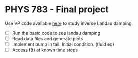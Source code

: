 # PHYS 783 - Final project

Use VP code available [here](https://homepage.physics.uiowa.edu/~ghowes/teach/phys5905/codes5905.html) to study inverse Landau damping.

- [ ] Run the basic code to see landau damping
- [ ] Read data files and generate plots
- [ ] Implement bump in tail. Initial condition. (fluid eq)
- [ ] Access f(t) at known time steps
